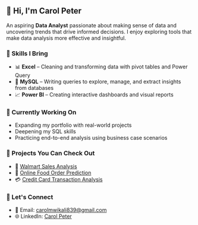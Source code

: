 ## 👋 Hi, I'm Carol Peter

An aspiring **Data Analyst** passionate about making sense of data and uncovering trends that drive informed decisions. I enjoy exploring tools that make data analysis more effective and insightful.

### 💼 Skills I Bring
- 📊 **Excel** – Cleaning and transforming data with pivot tables and Power Query
- 💾 **MySQL** – Writing queries to explore, manage, and extract insights from databases
- 📈 **Power BI** – Creating interactive dashboards and visual reports

### 🚀 Currently Working On
- Expanding my portfolio with real-world projects
- Deepening my SQL skills
- Practicing end-to-end analysis using business case scenarios

### 📂 Projects You Can Check Out
- 🛒 [Walmart Sales Analysis](https://github.com/carolpeter/WALMART_SALES_ANALYSIS)
- 🍔 [Online Food Order Prediction](https://github.com/carolpeter/ONLINE-FOOD-ORDER-PREDICTION)
- 💳 [Credit Card Transaction Analysis](https://github.com/carolpeter/Credit-card-transaction-)

### 🤝 Let's Connect
- 📧 Email: carolmwikali839@gmail.com
- 🌐 LinkedIn: [Carol Peter](https://www.linkedin.com/in/carol-peter/)

